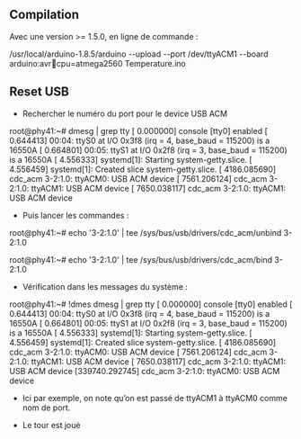 
Compilation
-----------
Avec une version >= 1.5.0, en ligne de commande : 

/usr/local/arduino-1.8.5/arduino --upload --port /dev/ttyACM1 --board arduino:avr:mega:cpu=atmega2560 Temperature.ino 

Reset USB
---------
* Rechercher le numéro du port pour le device USB ACM

root@phy41:~# dmesg | grep tty
[    0.000000] console [tty0] enabled
[    0.644413] 00:04: ttyS0 at I/O 0x3f8 (irq = 4, base_baud = 115200) is a 16550A
[    0.664801] 00:05: ttyS1 at I/O 0x2f8 (irq = 3, base_baud = 115200) is a 16550A
[    4.556333] systemd[1]: Starting system-getty.slice.
[    4.556459] systemd[1]: Created slice system-getty.slice.
[ 4186.085690] cdc_acm 3-2:1.0: ttyACM0: USB ACM device
[ 7561.206124] cdc_acm 3-2:1.0: ttyACM1: USB ACM device
[ 7650.038117] cdc_acm 3-2:1.0: ttyACM1: USB ACM device

 * Puis lancer les commandes : 

root@phy41:~# echo '3-2:1.0' | tee /sys/bus/usb/drivers/cdc_acm/unbind 
3-2:1.0

root@phy41:~# echo '3-2:1.0' | tee /sys/bus/usb/drivers/cdc_acm/bind 
3-2:1.0

 * Vérification dans les messages du système : 

root@phy41:~# !dmes
dmesg | grep tty
[    0.000000] console [tty0] enabled
[    0.644413] 00:04: ttyS0 at I/O 0x3f8 (irq = 4, base_baud = 115200) is a 16550A
[    0.664801] 00:05: ttyS1 at I/O 0x2f8 (irq = 3, base_baud = 115200) is a 16550A
[    4.556333] systemd[1]: Starting system-getty.slice.
[    4.556459] systemd[1]: Created slice system-getty.slice.
[ 4186.085690] cdc_acm 3-2:1.0: ttyACM0: USB ACM device
[ 7561.206124] cdc_acm 3-2:1.0: ttyACM1: USB ACM device
[ 7650.038117] cdc_acm 3-2:1.0: ttyACM1: USB ACM device
[339740.292745] cdc_acm 3-2:1.0: ttyACM0: USB ACM device

 * Ici par exemple, on note qu’on est passé de ttyACM1 à ttyACM0 comme nom de port.

 * Le tour est jouė


